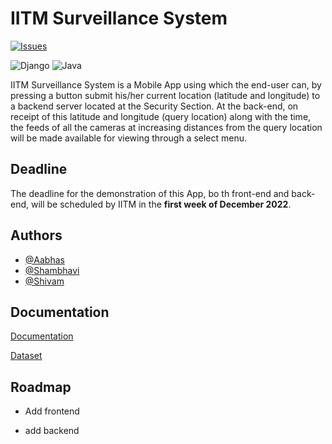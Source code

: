
# IITM Surveillance System
[![Issues](https://img.shields.io/github/issues/legitshivam/iitm-app-dev)](issues)

![Django](https://img.shields.io/badge/django-%23092E20.svg?style=for-the-badge&logo=django&logoColor=white)
![Java](https://img.shields.io/badge/java-%23ED8B00.svg?style=for-the-badge&logo=java&logoColor=white)

IITM Surveillance System is a Mobile App using which the end-user can, by pressing a button submit his/her current location (latitude and longitude) to a backend server located at the Security Section.
At the back-end, on receipt of this latitude and longitude (query location) along with the time, the feeds of all the cameras at increasing distances from the query location will be made available for viewing through a select menu.

## Deadline

The deadline for the demonstration of this App, bo th front-end and back-end, will be scheduled by IITM in the **first week of December 2022**. 

## Authors

- [@Aabhas](https://github.com/AabhasKrJha)
- [@Shambhavi](https://github.com/nebulatris)
- [@Shivam](https://www.github.com/legitShivam)

## Documentation

[Documentation](./documentation.md)

[Dataset](./dataset.md)

## Roadmap

- Add frontend

- add backend
